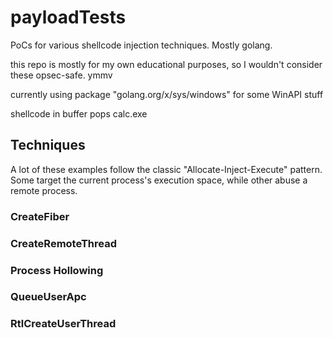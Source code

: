 # payloadTests
PoCs for various shellcode injection techniques. Mostly golang.

this repo is mostly for my own educational purposes, so I wouldn't consider these opsec-safe. ymmv

currently using package "golang.org/x/sys/windows" for some WinAPI stuff

shellcode in buffer pops calc.exe

## Techniques

A lot of these examples follow the classic "Allocate-Inject-Execute" pattern. Some target the current process's execution space, while other abuse a remote process.

### CreateFiber

### CreateRemoteThread


### Process Hollowing

### QueueUserApc

### RtlCreateUserThread


